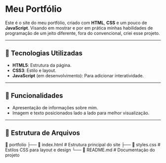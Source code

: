 
# Meu Portfólio

Este é o site do meu portfólio, criado com **HTML**, **CSS** e um pouco de **JavaScript**. Visando em mostrar e por em prática minhas habilidades de programação de um jeito diferente,
fora do convencional, criei esse projeto.

---

## 🧰 Tecnologias Utilizadas

- **HTML5**: Estrutura da página.
- **CSS3**: Estilo e layout.
- **JavaScript** (em desenvolvimento): Para adicionar interatividade.

---

## 🚀 Funcionalidades

- Apresentação de informações sobre mim.
- Imagem e texto posicionados lado a lado para melhor visualização.

---

## 📁 Estrutura de Arquivos
📂 portfolio ├── 📄 index.html # Estrutura principal do site
├── 📄 styles.css # Estilos CSS para layout e design 
└── 📄 README.md # Documentação do projeto


